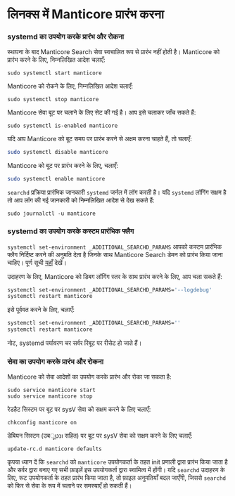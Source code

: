 # लिनक्स में Manticore प्रारंभ करना

### systemd का उपयोग करके प्रारंभ और रोकना

स्थापना के बाद Manticore Search सेवा स्वचालित रूप से प्रारंभ नहीं होती है। Manticore को प्रारंभ करने के लिए, निम्नलिखित आदेश चलाएँ:

```shell
sudo systemctl start manticore
```

Manticore को रोकने के लिए, निम्नलिखित आदेश चलाएँ:

```shell
sudo systemctl stop manticore
```

Manticore सेवा बूट पर चलाने के लिए सेट की गई है। आप इसे चलाकर जाँच सकते हैं:

```shell
sudo systemctl is-enabled manticore
```

यदि आप Manticore को बूट समय पर प्रारंभ करने से अक्षम करना चाहते हैं, तो चलाएँ:

```bash
sudo systemctl disable manticore
```

Manticore को बूट पर प्रारंभ करने के लिए, चलाएँ:

```bash
sudo systemctl enable manticore
```

`searchd` प्रक्रिया प्रारंभिक जानकारी `systemd` जर्नल में लॉग करती है। यदि `systemd` लॉगिंग सक्षम है तो आप लॉग की गई जानकारी को निम्नलिखित आदेश से देख सकते हैं:

```shell
sudo journalctl -u manticore
```

### systemd का उपयोग करके कस्टम प्रारंभिक फ्लैग

`systemctl set-environment _ADDITIONAL_SEARCHD_PARAMS` आपको कस्टम प्रारंभिक फ्लैग निर्दिष्ट करने की अनुमति देता है जिनके साथ Manticore Search डेमन को प्रारंभ किया जाना चाहिए। पूर्ण सूची [यहाँ](../Starting_the_server/Manually.md#searchd-command-line-options) देखें।

उदाहरण के लिए, Manticore को डिबग लॉगिंग स्तर के साथ प्रारंभ करने के लिए, आप चला सकते हैं:
```bash
systemctl set-environment _ADDITIONAL_SEARCHD_PARAMS='--logdebug'
systemctl restart manticore
```

इसे पूर्ववत करने के लिए, चलाएँ:
```bash
systemctl set-environment _ADDITIONAL_SEARCHD_PARAMS=''
systemctl restart manticore
```

नोट, systemd पर्यावरण चर सर्वर रिबूट पर रीसेट हो जाते हैं।

### सेवा का उपयोग करके प्रारंभ और रोकना

Manticore को सेवा आदेशों का उपयोग करके प्रारंभ और रोका जा सकता है:

```shell
sudo service manticore start
sudo service manticore stop
```

रेडहैट सिस्टम पर बूट पर sysV सेवा को सक्षम करने के लिए चलाएँ:

```shell
chkconfig manticore on
```

डेबियन सिस्टम (उबונטू सहित) पर बूट पर sysV सेवा को सक्षम करने के लिए चलाएँ:

```shell
update-rc.d manticore defaults
```

कृपया ध्यान दें कि `searchd` को `manticore` उपयोगकर्ता के तहत init प्रणाली द्वारा प्रारंभ किया जाता है और सर्वर द्वारा बनाए गए सभी फ़ाइलें इस उपयोगकर्ता द्वारा स्वामित्व में होंगी। यदि `searchd` उदाहरण के लिए, रूट उपयोगकर्ता के तहत प्रारंभ किया जाता है, तो फ़ाइल अनुमतियाँ बदल जाएँगी, जिससे `searchd` को फिर से सेवा के रूप में चलाने पर समस्याएँ हो सकती हैं।

<!-- proofread -->
